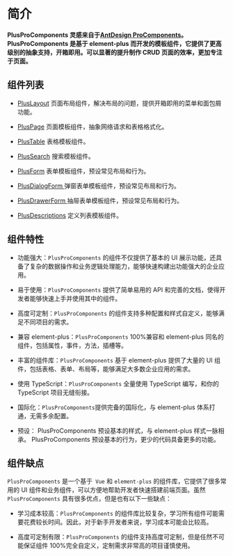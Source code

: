 # 简介

**PlusProComponents 灵感来自于[AntDesign ProComponents](https://procomponents.ant.design/)。PlusProComponents 是基于 element-plus 而开发的模板组件，它提供了更高级别的抽象支持，开箱即用。可以显著的提升制作 CRUD 页面的效率，更加专注于页面。**

## 组件列表

- [PlusLayout](/components/layout.html) 页面布局组件，解决布局的问题，提供开箱即用的菜单和面包屑功能。

- [PlusPage](/components/page.html) 页面模板组件，抽象网络请求和表格格式化。

- [PlusTable](/components/table.html) 表格模板组件。

- [PlusSearch](/components/search.html) 搜索模板组件。

- [PlusForm](/components/form.html) 表单模板组件，预设常见布局和行为。

- [PlusDialogForm ](/components/dialog-form.html) 弹窗表单模板组件，预设常见布局和行为。

- [PlusDrawerForm ](/components/drawer-form.html) 抽屉表单模板组件，预设常见布局和行为。

- [PlusDescriptions](/components/description.html) 定义列表模板组件。

## 组件特性

- 功能强大：`PlusProComponents` 的组件不仅提供了基本的 UI 展示功能，还具备了复杂的数据操作和业务逻辑处理能力，能够快速构建出功能强大的企业应用。

- 易于使用：`PlusProComponents` 提供了简单易用的 API 和完善的文档，使得开发者能够快速上手并使用其中的组件。

- 高度可定制：`PlusProComponents` 的组件支持多种配置和样式自定义，能够满足不同项目的需求。

- 兼容 element-plus：`PlusProComponents` 100%兼容和 element-plus 同名的组件，包括属性，事件，方法，插槽等。

- 丰富的组件库：`PlusProComponents` 基于 element-plus 提供了大量的 UI 组件，包括表格、表单、布局等，能够满足大多数企业应用的需求。

- 使用 TypeScript：`PlusProComponents` 全量使用 TypeScript 编写，和你的 TypeScript 项目无缝衔接。

- 国际化：`PlusProComponents`提供完备的国际化，与 element-plus 体系打通，无需多余配置。

- 预设： PlusProComponents 预设基本的样式，与 element-plus 样式一脉相承。 PlusProComponents 预设基本的行为，更少的代码具备更多的功能。

## 组件缺点

`PlusProComponents` 是一个基于` Vue` 和 `element-plus` 的组件库，它提供了很多常用的 UI 组件和业务组件，可以方便地帮助开发者快速搭建前端页面。虽然 `PlusProComponents` 具有很多优点，但是也有以下一些缺点：

- 学习成本较高：`PlusProComponents` 的组件库比较复杂，学习所有组件可能需要花费较长时间。因此，对于新手开发者来说，学习成本可能会比较高。

- 高度可定制有限：`PlusProComponents` 的组件支持高度可定制，但是任然不可能保证组件 100%完全自定义，定制需求非常高的项目谨慎使用。
